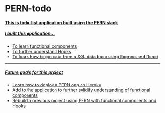 # PERN-todo
<u>
  <h4>This is todo-list application built using the PERN stack</h4>
  <h5>I built this application...</h5>
    <ul>
      <li>To learn functional components</li>
      <li>To further understand Hooks</li>
      <li>To learn how to get data from a SQL data base using Express and React</li>
    </ul> 
<hr>
   <h5>Future goals for this project</h5>
    <ul>
     <li>Learn how to deploy a PERN app on Heroku</li>
     <li>Add to the application to further solidify understanding of functional components</li>
     <li>Rebuild a previous project using PERN with functional components and Hooks</li>
    </ul> 
